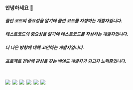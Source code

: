 ### 안녕하세요 👋

<h5>클린 코드의 중요성을 알기에 클린 코드를 지향하는 개발자입니다.</h5>
<h5>테스트코드의 중요성을 알기에 테스트코드를 작성하는 개발자입니다.</h5>
<h5>더 나은 방향에 대해 고민하는 개발자입니다.</h5>
<h5>프로젝트 전반에 관심을 갖는 백엔드 개발자가 되고자 노력중입니다.</h5>

<h1><img src="https://img.shields.io/badge/Java-ED8B00?style=for-the-badge&logo=openjdk&logoColor=white"/>
<img src="https://img.shields.io/badge/Spring-6DB33F?style=for-the-badge&logo=spring&logoColor=white"/>
<img src="https://img.shields.io/badge/Microsoft_SQL_Server-CC2927?style=for-the-badge&logo=microsoft-sql-server&logoColor=white"/>
<img src="https://img.shields.io/badge/IntelliJ_IDEA-000000.svg?style=for-the-badge&logo=intellij-idea&logoColor=white"/>
<img src="https://img.shields.io/badge/GIT-E44C30?style=for-the-badge&logo=git&logoColor=white"/>
<img src="https://img.shields.io/badge/Jenkins-D24939?style=for-the-badge&logo=Jenkins&logoColor=white"/>
</h1>


